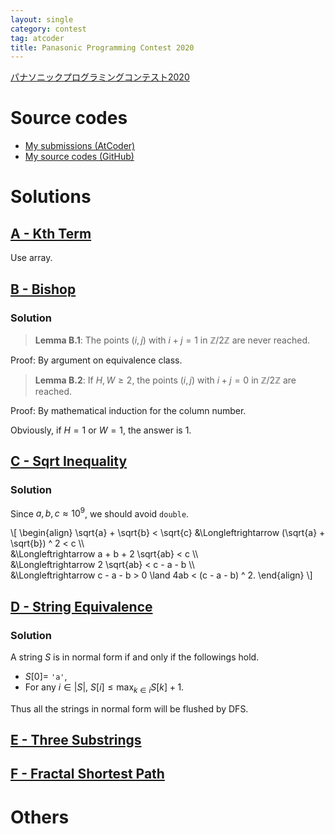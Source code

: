 ```yaml
---
layout: single
category: contest
tag: atcoder
title: Panasonic Programming Contest 2020
---
```


[パナソニックプログラミングコンテスト2020](https://atcoder.jp/contests/panasonic2020)

# Source codes

- [My submissions (AtCoder)](https://atcoder.jp/contests/panasonic2020/submissions?f.User=kazunetakahashi)
- [My source codes (GitHub)](https://github.com/kazunetakahashi/atcoder/tree/master/2020/0314_panasonic2020)

# Solutions

## [A - Kth Term](https://atcoder.jp/contests/panasonic2020/tasks/panasonic2020_a)

Use array.

## [B - Bishop](https://atcoder.jp/contests/panasonic2020/tasks/panasonic2020_b)

### Solution

> **Lemma B.1**: The points $(i, j)$ with $i + j = 1$ in $\mathbb{Z}/2\mathbb{Z}$ are never reached.

Proof: By argument on equivalence class.

> **Lemma B.2**: If $H, W \geq 2$, the points $(i, j)$ with $i + j = 0$ in $\mathbb{Z}/2\mathbb{Z}$ are reached.

Proof: By mathematical induction for the column number.

Obviously, if $H = 1$ or $W = 1$, the answer is $1$.

## [C - Sqrt Inequality](https://atcoder.jp/contests/panasonic2020/tasks/panasonic2020_c)

### Solution

Since $a, b, c \approx 10 ^ 9$, we should avoid `double`.

\\[
  \begin{align}
    \sqrt{a} + \sqrt{b} < \sqrt{c} &\Longleftrightarrow (\sqrt{a} + \sqrt{b}) ^ 2 < c \\\\\
    &\Longleftrightarrow a + b + 2 \sqrt{ab} < c \\\\\
    &\Longleftrightarrow 2 \sqrt{ab} < c - a - b \\\\\
    &\Longleftrightarrow c - a - b > 0 \land 4ab < (c - a - b) ^ 2.
  \end{align}
\\]

## [D - String Equivalence](https://atcoder.jp/contests/panasonic2020/tasks/panasonic2020_d)

### Solution

A string $S$ is in normal form if and only if the followings hold.

- $S[0] =$ `'a'`,
- For any $i \in \lvert S \rvert$, $S[i] \leq \max _ {k \in i} S[k] + 1$.

Thus all the strings in normal form will be flushed by DFS.

## [E - Three Substrings](https://atcoder.jp/contests/panasonic2020/tasks/panasonic2020_e)







## [F - Fractal Shortest Path](https://atcoder.jp/contests/panasonic2020/tasks/panasonic2020_f)







# Others
